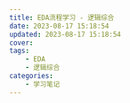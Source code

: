 ```yaml
---
title: EDA流程学习 - 逻辑综合
date: 2023-08-17 15:18:54
updated: 2023-08-17 15:18:54
cover:
tags:
    - EDA
    - 逻辑综合
categories:
    - 学习笔记
---
```



